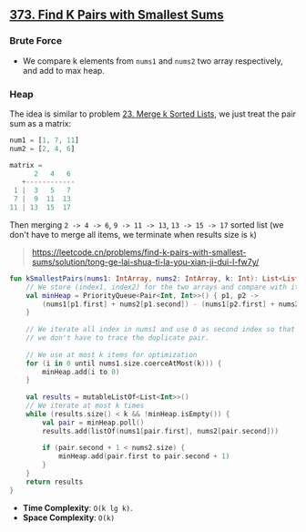 ## [373. Find K Pairs with Smallest Sums](https://leetcode.com/problems/find-k-pairs-with-smallest-sums/)

### Brute Force
* We compare k elements from `nums1` and `nums2` two array respectively, and add to max heap.

### Heap
The idea is similar to problem [23. Merge k Sorted Lists](../leetcode/23.merge-k-sorted-lists.md), we just treat the pair sum as a matrix:

```js
num1 = [1, 7, 11]
num2 = [2, 4, 6]

matrix = 
      2   4   6
   +------------
 1 |  3   5   7
 7 |  9  11  13
11 | 13  15  17
```

Then merging `2 -> 4 -> 6`, `9 -> 11 -> 13`, `13 -> 15 -> 17` sorted list (we don't have to merge all items, we terminate when results size is `k`)

> https://leetcode.cn/problems/find-k-pairs-with-smallest-sums/solution/tong-ge-lai-shua-ti-la-you-xian-ji-dui-l-fw7y/

```kotlin
fun kSmallestPairs(nums1: IntArray, nums2: IntArray, k: Int): List<List<Int>> {
    // We store (index1, index2) for the two arrays and compare with its sum
    val minHeap = PriorityQueue<Pair<Int, Int>>() { p1, p2 -> 
        (nums1[p1.first] + nums2[p1.second]) - (nums1[p2.first] + nums2[p2.second])
    }
    
    // We iterate all index in nums1 and use 0 as second index so that
    // we don't have to trace the duplicate pair.
    
    // We use at most k items for optimization
    for (i in 0 until nums1.size.coerceAtMost(k))) {
        minHeap.add(i to 0)
    }
    
    val results = mutableListOf<List<Int>>()
    // We iterate at most k times
    while (results.size() < k && !minHeap.isEmpty()) {
        val pair = minHeap.poll()
        results.add(listOf(nums1[pair.first], nums2[pair.second]))
        
        if (pair.second + 1 < nums2.size) {
            minHeap.add(pair.first to pair.second + 1)
        }
    }
    return results
}
```

* **Time Complexity**: `O(k lg k)`.
* **Space Complexity**: `O(k)`
